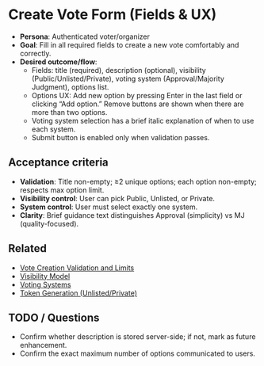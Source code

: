 # Create Vote Form (Fields & UX)

- **Persona**: Authenticated voter/organizer
- **Goal**: Fill in all required fields to create a new vote comfortably and correctly.
- **Desired outcome/flow**:
  - Fields: title (required), description (optional), visibility (Public/Unlisted/Private), voting system (Approval/Majority Judgment), options list.
  - Options UX: Add new option by pressing Enter in the last field or clicking “Add option.” Remove buttons are shown when there are more than two options.
  - Voting system selection has a brief italic explanation of when to use each system.
  - Submit button is enabled only when validation passes.

## Acceptance criteria
- **Validation**: Title non-empty; ≥2 unique options; each option non-empty; respects max option limit.
- **Visibility control**: User can pick Public, Unlisted, or Private.
- **System control**: User must select exactly one system.
- **Clarity**: Brief guidance text distinguishes Approval (simplicity) vs MJ (quality-focused).

## Related
- [Vote Creation Validation and Limits](../server/vote-creation-validation-and-limits.md)
- [Visibility Model](../server/visibility-model.md)
- [Voting Systems](../server/voting-systems.md)
- [Token Generation (Unlisted/Private)](../server/token-generation-unlisted-and-private.md)

## TODO / Questions
- Confirm whether description is stored server-side; if not, mark as future enhancement.
- Confirm the exact maximum number of options communicated to users.
